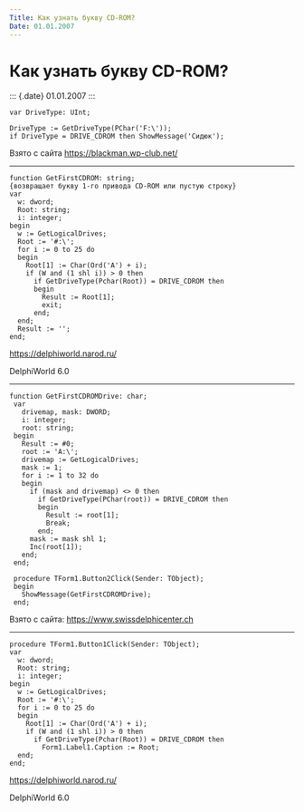 ```yaml
---
Title: Как узнать букву CD-ROM?
Date: 01.01.2007
---
```



Как узнать букву CD-ROM?
========================

::: {.date}
01.01.2007
:::

    var DriveType: UInt;
     
    DriveType := GetDriveType(PChar('F:\'));
    if DriveType = DRIVE_CDROM then ShowMessage('Сидюк');

Взято с сайта <https://blackman.wp-club.net/>

------------------------------------------------------------------------

    function GetFirstCDROM: string;
    {возвращает букву 1-го привода CD-ROM или пустую строку}
    var
      w: dword;
      Root: string;
      i: integer;
    begin
      w := GetLogicalDrives;
      Root := '#:\';
      for i := 0 to 25 do
      begin
        Root[1] := Char(Ord('A') + i);
        if (W and (1 shl i)) > 0 then
          if GetDriveType(Pchar(Root)) = DRIVE_CDROM then
          begin
            Result := Root[1];
            exit;
          end;
      end;
      Result := '';
    end;

<https://delphiworld.narod.ru/>

DelphiWorld 6.0

------------------------------------------------------------------------

    function GetFirstCDROMDrive: char;
     var
       drivemap, mask: DWORD;
       i: integer;
       root: string;
     begin
       Result := #0;
       root := 'A:\';
       drivemap := GetLogicalDrives;
       mask := 1;
       for i := 1 to 32 do
       begin
         if (mask and drivemap) <> 0 then
           if GetDriveType(PChar(root)) = DRIVE_CDROM then
           begin
             Result := root[1];
             Break;
           end;
         mask := mask shl 1;
         Inc(root[1]);
       end;
     end;
     
     procedure TForm1.Button2Click(Sender: TObject);
     begin
       ShowMessage(GetFirstCDROMDrive);
     end;

Взято с сайта: <https://www.swissdelphicenter.ch>

------------------------------------------------------------------------

    procedure TForm1.Button1Click(Sender: TObject);
    var
      w: dword;
      Root: string;
      i: integer;
    begin
      w := GetLogicalDrives;
      Root := '#:\';
      for i := 0 to 25 do
      begin
        Root[1] := Char(Ord('A') + i);
        if (W and (1 shl i)) > 0 then
          if GetDriveType(Pchar(Root)) = DRIVE_CDROM then
            Form1.Label1.Caption := Root;
      end;
    end;

<https://delphiworld.narod.ru/>

DelphiWorld 6.0
